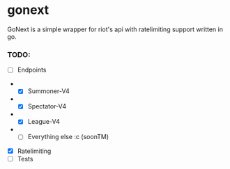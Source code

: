 # gonext
GoNext is a simple wrapper for riot's api with ratelimiting support written in go.

### TODO:
- [ ] Endpoints
- - [X] Summoner-V4
- - [X] Spectator-V4
- - [X] League-V4
- - [ ] Everything else :c (soonTM)
- [X] Ratelimiting
- [ ] Tests
